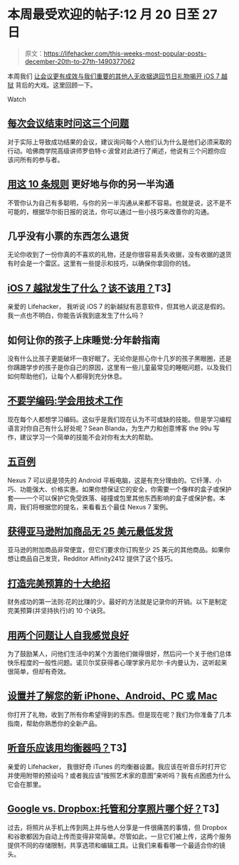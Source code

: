 # 本周最受欢迎的帖子:12 月 20 日至 27 日

> 原文：<https://lifehacker.com/this-weeks-most-popular-posts-december-20th-to-27th-1490377062>

本周我们 [让会议更有成效](https://lifehacker.com/ask-these-three-questions-at-the-end-of-every-meeting-1489074784)[与我们重要的其他人](http://lifehacker.com/communicate-better-with-your-significant-other-with-the-1489145411)[无收据退回节日礼物](http://lifehacker.com/how-to-return-nearly-anything-without-a-receipt-5853626)[揭开 iOS 7 越狱](http://lifehacker.com/whats-happening-with-the-ios-7-jailbreak-should-i-use-1488760671) 背后的大戏。这里回顾一下。

Watch

## [每次会议结束时问这三个问题](http://lifehacker.com/ask-these-three-questions-at-the-end-of-every-meeting-1489074784)

对于实际上导致成功结果的会议，建议询问每个人他们认为什么是他们必须采取的行动。哈佛商学院高级讲师罗伯特·c·波曾对此进行了阐述，他说有三个问题你应该问所有的参与者。

## [用这 10 条规则](http://lifehacker.com/communicate-better-with-your-significant-other-with-the-1489145411) 更好地与你的另一半沟通

不管你认为自己有多聪明，与你的另一半沟通从来都不容易。也就是说，这不是不可能的，根据华尔街日报的说法，你可以通过一些小技巧来改善你的沟通。

## 几乎没有小票的东西怎么退货

无论你收到了一份你真的不喜欢的礼物，还是你很容易丢失收据，没有收据的退货有时会是一个雷区。这里有一些提示和技巧，以确保你拿回你的钱。

## [iOS 7 越狱发生了什么？该不该用？](http://lifehacker.com/whats-happening-with-the-ios-7-jailbreak-should-i-use-1488760671)T3】

亲爱的 Lifehacker，
我听说 iOS 7 的新越狱有恶意软件，但其他人说这是假的。我一点也不明白，你能告诉我到底发生了什么吗？

## 如何让你的孩子上床睡觉:分年龄指南

没有什么比孩子更能破坏一夜好眠了。无论你是担心你十几岁的孩子黑眼圈，还是你蹒跚学步的孩子是你自己的原因，这里有一些儿童最常见的睡眠问题，以及我们如何帮助他们，让每个人都得到充分休息。

## [不要学编码:学会用技术工作](http://lifehacker.com/dont-learn-to-code-learn-to-work-with-technology-1488581331)

现在每个人都想学习编码。这似乎是我们现在认为不可或缺的技能。但是学习编程语言对你自己有什么好处呢？Sean Blanda，为生产力和创意博客 the 99u 写作，建议学习一个简单的技能不会对你有太大的帮助。

## [五百例](http://lifehacker.com/five-best-nexus-7-cases-1487457558)

Nexus 7 可以说是领先的 Android 平板电脑，这是有充分理由的。它纤薄、小巧、功能强大、价格实惠。如果你想保证它的安全，你需要一个像样的盒子或保护套——一个可以保护它免受跌落、碰撞或包里其他东西影响的盒子或保护套。本周，我们将根据您的提名，来看看五个最佳 Nexus 7 案例。

## [获得亚马逊附加商品无 25 美元最低发货](http://lifehacker.com/get-amazon-add-on-items-shipped-without-the-25-minimum-1487200183)

亚马逊的附加商品非常便宜，但它们要求你订购至少 25 美元的其他商品。如果你想让商品自己发货，Redditor Affinity2412 提供了这个技巧。

## [打造完美预算的十大绝招](http://lifehacker.com/top-10-tricks-for-building-the-perfect-budget-1485998627)

财务成功的第一法则:花的比赚的少。最好的方法就是记录你的开销。以下是制定完美预算(并坚持执行)的 10 个诀窍。

## [用两个问题让人自我感觉良好](http://lifehacker.com/use-the-2-question-technique-to-make-people-feel-good-a-1487324213)

为了鼓励某人，问他们生活中的某个方面他们做得很好，然后问一个关于他们总体快乐程度的一般性问题。诺贝尔奖获得者心理学家丹尼尔·卡内曼认为，这听起来很简单，但却有奇效。

## [设置并了解您的新 iPhone、Android、PC 或 Mac](http://lifehacker.com/how-to-set-up-and-get-to-know-your-new-pc-mac-android-5870892)

你打开了礼物，收到了所有你希望得到的东西。但是现在呢？我们为你准备了几本指南，帮助你熟悉你的全新产品。

## [听音乐应该用均衡器吗？](http://lifehacker.com/should-i-use-an-equalizer-when-i-listen-to-music-1488713937)T3】

亲爱的 Lifehacker，
我很好奇 iTunes 的均衡器设置。我应该在听音乐时打开它并使用附带的预设吗？或者我应该“按照艺术家的意图”来听吗？我有点困惑为什么它会在那里。

## [Google vs. Dropbox:托管和分享照片哪个好？](http://lifehacker.com/google-vs-dropbox-which-is-better-for-hosting-and-sha-1488854866)T3】

过去，将照片从手机上传到网上并与他人分享是一件很痛苦的事情，但 Dropbox 和谷歌都因为自动上传而变得非常简单。尽管如此，一旦它们被上传，这两个服务提供不同的存储限制，共享选项和编辑工具。让我们来看看哪一个最适合你的镜头。